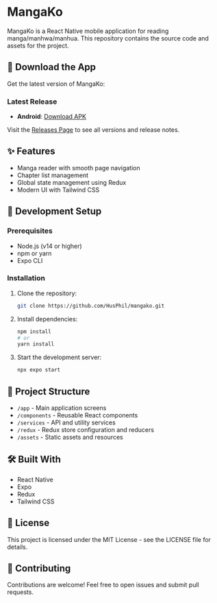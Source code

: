 # MangaKo

MangaKo is a React Native mobile application for reading manga/manhwa/manhua. This repository contains the source code and assets for the project.

## 📱 Download the App

Get the latest version of MangaKo:

### Latest Release
- **Android**: [Download APK](https://github.com/HusPhil/mangako/releases/download/download_apk/MangaKo.v1.1.0.apk)

Visit the [Releases Page](https://github.com/HusPhil/mangako/releases) to see all versions and release notes.

## ✨ Features
- Manga reader with smooth page navigation
- Chapter list management
- Global state management using Redux
- Modern UI with Tailwind CSS

## 🚀 Development Setup

### Prerequisites
- Node.js (v14 or higher)
- npm or yarn
- Expo CLI

### Installation
1. Clone the repository:
   ```bash
   git clone https://github.com/HusPhil/mangako.git
   ```
2. Install dependencies:
   ```bash
   npm install
   # or
   yarn install
   ```
3. Start the development server:
   ```bash
   npx expo start
   ```

## 📁 Project Structure
- `/app` - Main application screens
- `/components` - Reusable React components
- `/services` - API and utility services
- `/redux` - Redux store configuration and reducers
- `/assets` - Static assets and resources

## 🛠️ Built With
- React Native
- Expo
- Redux
- Tailwind CSS

## 📄 License
This project is licensed under the MIT License - see the LICENSE file for details.

## 🤝 Contributing
Contributions are welcome! Feel free to open issues and submit pull requests.

